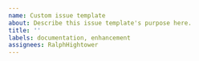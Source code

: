 ```yaml
---
name: Custom issue template
about: Describe this issue template's purpose here.
title: ''
labels: documentation, enhancement
assignees: RalphHightower
---
```



